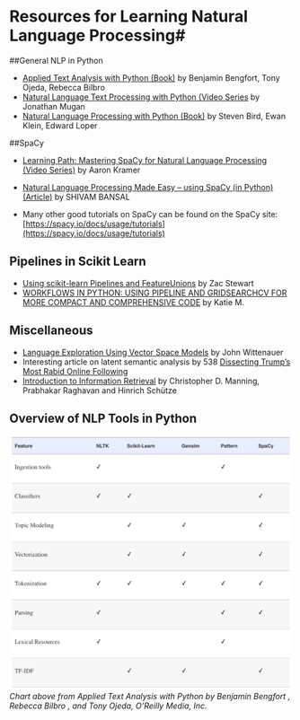 # Resources for Learning Natural Language Processing#

##General NLP in Python
- [Applied Text Analysis with Python (Book)](https://www.safaribooksonline.com/library/view/applied-text-analysis/9781491963036/) by  Benjamin Bengfort, Tony Ojeda, Rebecca Bilbro
- [Natural Language Text Processing with Python (Video Series](https://player.oreilly.com/videos/9781491976470) by Jonathan Mugan
- [Natural Language Processing with Python (Book)](http://shop.oreilly.com/product/9780596516499.do) by Steven Bird, Ewan Klein, Edward Loper

##SpaCy
- [Learning Path: Mastering SpaCy for Natural Language Processing (Video Series)](https://www.safaribooksonline.com/library/view/learning-path-mastering/9781491986653/) by Aaron Kramer
- [Natural Language Processing Made Easy – using SpaCy (​in Python) (Article)](https://www.analyticsvidhya.com/blog/2017/04/natural-language-processing-made-easy-using-spacy-%E2%80%8Bin-python/) by SHIVAM BANSAL 

- Many other good tutorials on SpaCy can be found on the SpaCy site: [https://spacy.io/docs/usage/tutorials](https://spacy.io/docs/usage/tutorials)

## Pipelines in Scikit Learn
- [Using scikit-learn Pipelines and FeatureUnions](http://zacstewart.com/2014/08/05/pipelines-of-featureunions-of-pipelines.html) by Zac Stewart
- [WORKFLOWS IN PYTHON: USING PIPELINE AND GRIDSEARCHCV FOR MORE COMPACT AND COMPREHENSIVE CODE](https://www.civisanalytics.com/blog/workflows-in-python-using-pipeline-and-gridsearchcv-for-more-compact-and-comprehensive-code/) by Katie M.

## Miscellaneous
- [Language Exploration Using Vector Space Models](http://www.johnwittenauer.net/language-exploration-using-vector-space-models/) by John Wittenauer
- Interesting article on latent semantic analysis by 538 [Dissecting Trump’s Most Rabid Online Following](https://fivethirtyeight.com/features/dissecting-trumps-most-rabid-online-following/)
- [Introduction to Information Retrieval](https://nlp.stanford.edu/IR-book/) by Christopher D. Manning, Prabhakar Raghavan and Hinrich Schütze

## Overview of NLP Tools in Python
![Table of NLP Tools in Python](img/python_nlp_tools.png)
*Chart above from Applied Text Analysis with Python
by Benjamin Bengfort , Rebecca Bilbro , and Tony Ojeda, O’Reilly Media, Inc.*

